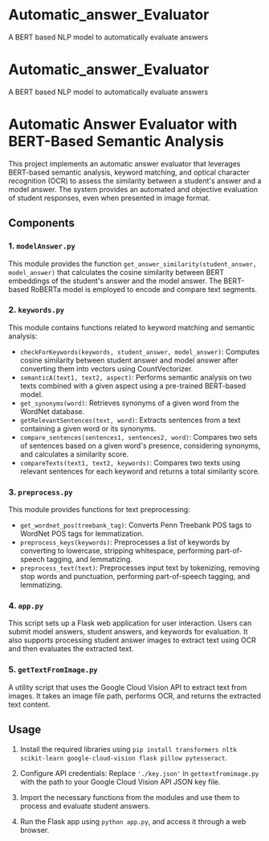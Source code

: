 # Automatic_answer_Evaluator
A BERT based NLP model to automatically evaluate answers

# Automatic_answer_Evaluator
A BERT based NLP model to automatically evaluate answers
# Automatic Answer Evaluator with BERT-Based Semantic Analysis

This project implements an automatic answer evaluator that leverages BERT-based semantic analysis, keyword matching, and optical character recognition (OCR) to assess the similarity between a student's answer and a model answer. The system provides an automated and objective evaluation of student responses, even when presented in image format.

## Components

### 1. `modelAnswer.py`

This module provides the function `get_answer_similarity(student_answer, model_answer)` that calculates the cosine similarity between BERT embeddings of the student's answer and the model answer. The BERT-based RoBERTa model is employed to encode and compare text segments.

### 2. `keywords.py`

This module contains functions related to keyword matching and semantic analysis:

- `checkForKeywords(keywords, student_answer, model_answer)`: Computes cosine similarity between student answer and model answer after converting them into vectors using CountVectorizer.
- `semanticA(text1, text2, aspect)`: Performs semantic analysis on two texts combined with a given aspect using a pre-trained BERT-based model.
- `get_synonyms(word)`: Retrieves synonyms of a given word from the WordNet database.
- `getRelevantSentences(text, word)`: Extracts sentences from a text containing a given word or its synonyms.
- `compare_sentences(sentences1, sentences2, word)`: Compares two sets of sentences based on a given word's presence, considering synonyms, and calculates a similarity score.
- `compareTexts(text1, text2, keywords)`: Compares two texts using relevant sentences for each keyword and returns a total similarity score.

### 3. `preprocess.py`

This module provides functions for text preprocessing:

- `get_wordnet_pos(treebank_tag)`: Converts Penn Treebank POS tags to WordNet POS tags for lemmatization.
- `preprocess_keys(keywords)`: Preprocesses a list of keywords by converting to lowercase, stripping whitespace, performing part-of-speech tagging, and lemmatizing.
- `preprocess_text(text)`: Preprocesses input text by tokenizing, removing stop words and punctuation, performing part-of-speech tagging, and lemmatizing.

### 4. `app.py`

This script sets up a Flask web application for user interaction. Users can submit model answers, student answers, and keywords for evaluation. It also supports processing student answer images to extract text using OCR and then evaluates the extracted text.

### 5. `getTextFromImage.py`

A utility script that uses the Google Cloud Vision API to extract text from images. It takes an image file path, performs OCR, and returns the extracted text content.

## Usage

1. Install the required libraries using `pip install transformers nltk scikit-learn google-cloud-vision flask pillow pytesseract`.

2. Configure API credentials: Replace `'./key.json'` in `gettextfromimage.py` with the path to your Google Cloud Vision API JSON key file.

3. Import the necessary functions from the modules and use them to process and evaluate student answers.

4. Run the Flask app using `python app.py`, and access it through a web browser.
